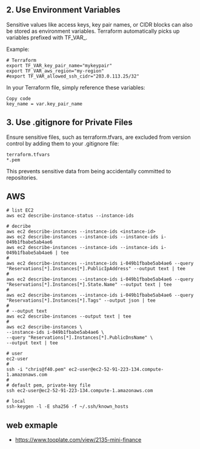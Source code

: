 ## 2. Use Environment Variables

Sensitive values like access keys, key pair names, or CIDR blocks can also be stored as environment variables. Terraform automatically picks up variables prefixed with TF_VAR_.

Example:
```
# Terraform
export TF_VAR_key_pair_name="mykeypair"
export TF_VAR_aws_region="my-region"
#export TF_VAR_allowed_ssh_cidr="203.0.113.25/32"
```
In your Terraform file, simply reference these variables:
```
Copy code
key_name = var.key_pair_name
```

## 3. Use .gitignore for Private Files

Ensure sensitive files, such as terraform.tfvars, are excluded from version control by adding them to your .gitignore file:
```
terraform.tfvars
*.pem
```
This prevents sensitive data from being accidentally committed to repositories.

## AWS
```
# list EC2
aws ec2 describe-instance-status --instance-ids

# decribe
aws ec2 describe-instances --instance-ids <instance-id>
aws ec2 describe-instances --instance-ids --instance-ids i-049b1fbabe5ab4ae6
aws ec2 describe-instances --instance-ids --instance-ids i-049b1fbabe5ab4ae6 | tee
#
aws ec2 describe-instances --instance-ids i-049b1fbabe5ab4ae6 --query "Reservations[*].Instances[*].PublicIpAddress" --output text | tee
#
aws ec2 describe-instances --instance-ids i-049b1fbabe5ab4ae6 --query "Reservations[*].Instances[*].State.Name" --output text | tee
#
aws ec2 describe-instances --instance-ids i-049b1fbabe5ab4ae6 --query "Reservations[*].Instances[*].Tags" --output json | tee
#
# --output text
aws ec2 describe-instances --output text | tee
#
aws ec2 describe-instances \
--instance-ids i-049b1fbabe5ab4ae6 \
--query "Reservations[*].Instances[*].PublicDnsName" \
--output text | tee

# user
ec2-user
#
ssh -i "chris@f40.pem" ec2-user@ec2-52-91-223-134.compute-1.amazonaws.com
#
# default pem, private-key file
ssh ec2-user@ec2-52-91-223-134.compute-1.amazonaws.com

# local
ssh-keygen -l -E sha256 -f ~/.ssh/known_hosts
```

## web exmaple
- https://www.tooplate.com/view/2135-mini-finance
